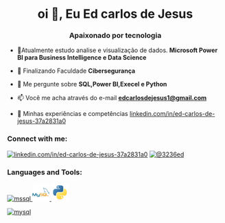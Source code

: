 <h1 align="center">oi 👋, Eu Ed carlos de Jesus</h1>
<h3 align="center">Apaixonado por tecnologia</h3>

- 🔭Atualmente estudo analise e visualização de dados. **Microsoft Power BI para Business Intelligence e Data Science**

- 🌱 Finalizando Faculdade **Cibersegurança**

- 💬 Me pergunte sobre **SQL,Power BI,Execel e Python**

- 📫 Você me acha através do e-mail **edcarlosdejesus1@gmail.com**

- 📄 Minhas experiências e competências [linkedin.com/in/ed-carlos-de-jesus-37a2831a0](linkedin.com/in/ed-carlos-de-jesus-37a2831a0)

<h3 align="left">Connect with me:</h3>
<p align="left">
<a href="https://linkedin.com/in/linkedin.com/in/ed-carlos-de-jesus-37a2831a0" target="blank"><img align="center" src="https://raw.githubusercontent.com/rahuldkjain/github-profile-readme-generator/master/src/images/icons/Social/linked-in-alt.svg" alt="linkedin.com/in/ed-carlos-de-jesus-37a2831a0" height="30" width="40" /></a>
<a href="https://instagram.com/@3236ed" target="blank"><img align="center" src="https://raw.githubusercontent.com/rahuldkjain/github-profile-readme-generator/master/src/images/icons/Social/instagram.svg" alt="@3236ed" height="30" width="40" /></a>
</p>

<h3 align="left">Languages and Tools:</h3>
<p align="left"> <a href="https://www.microsoft.com/en-us/sql-server" target="_blank" rel="noreferrer"> <img src="https://www.svgrepo.com/show/303229/microsoft-sql-server-logo.svg" alt="mssql" width="40" height="40"/> </a> <a href="https://www.mysql.com/" target="_blank" rel="noreferrer"> <img src="https://raw.githubusercontent.com/devicons/devicon/master/icons/mysql/mysql-original-wordmark.svg" alt="mysql" width="40" height="40"/> </a> <a href="https://www.python.org" target="_blank" rel="noreferrer"> <img src="https://raw.githubusercontent.com/devicons/devicon/master/icons/python/python-original.svg" alt="python" width="40" height="40"/> </a> </p> <a href="https//www.linkedin.com/pulse/meu-pitaco-sobre-microsoft-power-bi-claudio-bonel/" target="_blank" rel="noreferrer"> <img src="https://media.licdn.com/dms/image/C5112AQEnX32vJJvHfQ/article-cover_image-shrink_720_1280/0/1520100815401?e=1718841600&v=beta&t=nZUpR27xiIc7hkSE5uBIFPxi6uTDFBvHFPnjp7KHGuE" alt="mysql" width="40" height="40"/> </a>

<!---
<p><img align="center" src="https://github-readme-stats.vercel.app/api/top-langs?username=edcarlosdejesus&show_icons=true&locale=en&layout=compact" alt="edcarlosdejesus" /></p>


- 👋 Hi, Eu sou Edcarlos de Jesus
- 👀 I’m interested in Tecnologia / Analise de Dados
- 🌱 I’m currently learning Analise de Dados
- 💞️ I’m looking to collaborate on ...
- 📫 How to reach me ...
- 😄 Pronouns: ...
- ⚡ Fun fact: ...


EdcarlosdeJesus/EdcarlosdeJesus is a ✨ special ✨ repository because its `README.md` (this file) appears on your GitHub profile.
You can click the Preview link to take a look at your changes.
--->
